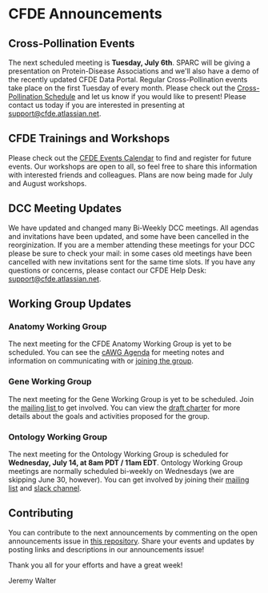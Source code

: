 # CFDE Announcements

## Cross-Pollination Events
The next scheduled meeting is **Tuesday, July 6th**. SPARC will be giving a presentation on Protein-Disease Associations and we'll also have a demo of the recently updated CFDE Data Portal. Regular Cross-Pollination events take place on the first Tuesday of every month. Please check out the  [Cross-Pollination Schedule](https://docs.google.com/spreadsheets/d/1hQAeOLkivUZZnwZ_KxfGw3neezMaWbrPk9nnFiKfQGA/edit?usp=sharing)  and let us know if you would like to present! Please contact us today if you are interested in presenting at support@cfde.atlassian.net.

## CFDE Trainings and Workshops
Please check out the [CFDE Events Calendar](https://www.nih-cfde.org/events/?pk_campaign=anc) to find and register for  future events. Our workshops are open to all, so feel free to share this information with interested friends and colleagues. Plans are now being made for July and August workshops.

## DCC Meeting Updates
We have updated and changed many Bi-Weekly DCC meetings. All agendas and invitations have been updated, and some have been cancelled in the reorginization. If you are a member attending these meetings for your DCC please be sure to check your mail: in some cases old meetings have been cancelled with new invitations sent for the same time slots. If you have any questions or concerns, please contact our CFDE Help Desk: support@cfde.atlassian.net.

## Working Group Updates
### Anatomy Working Group
The next meeting for the CFDE Anatomy Working Group is yet to be scheduled.  You can see the [cAWG Agenda](https://docs.google.com/document/d/1K5L9WllqaABbr4MGO21ogDELyvtpVrD31wbvSNhx6ys/edit?usp=sharing) for meeting notes and information on communicating with or [joining the group](https://crosspollinationevents.groups.io/g/AnatomyWorkingGroup). 

### Gene Working Group
The next meeting for the Gene Working Group is yet to be scheduled. Join the [mailing list ](https://cfdepublic.groups.io/g/GeneWorkingGroup) to get involved. You can view the [draft charter](https://drive.google.com/file/d/1DbdbQ73_YlvG9iDuDSljyWyZWKdQDKNX/view?usp=sharing) for more details about the goals and activities proposed for the group. 

### Ontology Working Group
The next meeting for the Ontology Working Group is scheduled for **Wednesday, July 14, at 8am PDT / 11am EDT**. Ontology Working Group meetings are normally scheduled bi-weekly on Wednesdays (we are skipping June 30, however). You can get involved by joining their [mailing list](https://cfdepublic.groups.io/g/OntologyWorkingGroup) and [slack channel](https://cfdeworkspace.slack.com/archives/C01GP14DLJX.).  

## Contributing
You can contribute to the next announcements by commenting on the open announcements issue in [this repository](https://github.com/nih-cfde/announcements/issues). Share your events and updates by posting links and descriptions in our announcements issue!

Thank you all for your efforts and have a great week!

Jeremy Walter
